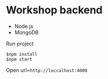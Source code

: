 # Workshop backend

- Node.js
- MongoDB


Run project


```
$npm install
$npm start
```

Open url=`http://loccalhost:4000`
